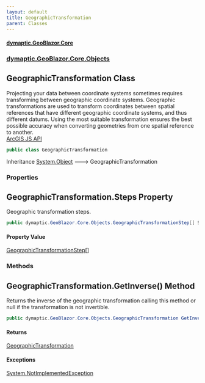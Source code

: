 ```yaml
---
layout: default
title: GeographicTransformation
parent: Classes
---
```

#### [dymaptic.GeoBlazor.Core](index.html 'index')
### [dymaptic.GeoBlazor.Core.Objects](index.html#dymaptic.GeoBlazor.Core.Objects 'dymaptic.GeoBlazor.Core.Objects')

## GeographicTransformation Class

Projecting your data between coordinate systems sometimes requires transforming between geographic coordinate systems. Geographic transformations are used to transform coordinates between spatial references that have different geographic coordinate systems, and thus different datums. Using the most suitable transformation ensures the best possible accuracy when converting geometries from one spatial reference to another.  
<a target="_blank" href="https://developers.arcgis.com/javascript/latest/api-reference/esri-geometry-support-GeographicTransformation.html">ArcGIS JS API</a>

```csharp
public class GeographicTransformation
```

Inheritance [System.Object](https://docs.microsoft.com/en-us/dotnet/api/System.Object 'System.Object') &#129106; GeographicTransformation
### Properties

<a name='dymaptic.GeoBlazor.Core.Objects.GeographicTransformation.Steps'></a>

## GeographicTransformation.Steps Property

Geographic transformation steps.

```csharp
public dymaptic.GeoBlazor.Core.Objects.GeographicTransformationStep[] Steps { get; set; }
```

#### Property Value
[GeographicTransformationStep](dymaptic.GeoBlazor.Core.Objects.GeographicTransformationStep.html 'dymaptic.GeoBlazor.Core.Objects.GeographicTransformationStep')[[]](https://docs.microsoft.com/en-us/dotnet/api/System.Array 'System.Array')
### Methods

<a name='dymaptic.GeoBlazor.Core.Objects.GeographicTransformation.GetInverse()'></a>

## GeographicTransformation.GetInverse() Method

Returns the inverse of the geographic transformation calling this method or null if the transformation is not invertible.

```csharp
public dymaptic.GeoBlazor.Core.Objects.GeographicTransformation GetInverse();
```

#### Returns
[GeographicTransformation](dymaptic.GeoBlazor.Core.Objects.GeographicTransformation.html 'dymaptic.GeoBlazor.Core.Objects.GeographicTransformation')

#### Exceptions

[System.NotImplementedException](https://docs.microsoft.com/en-us/dotnet/api/System.NotImplementedException 'System.NotImplementedException')
